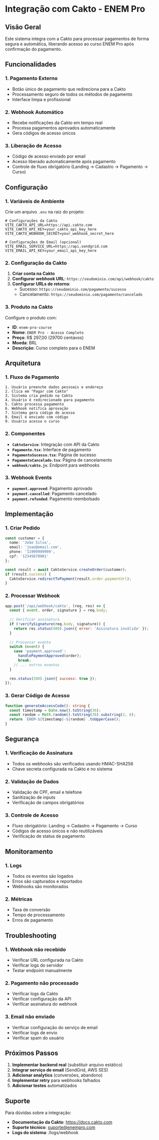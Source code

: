 # Integração com Cakto - ENEM Pro

## Visão Geral

Este sistema integra com a Cakto para processar pagamentos de forma segura e automática, liberando acesso ao curso ENEM Pro após confirmação do pagamento.

## Funcionalidades

### 1. **Pagamento Externo**
- Botão único de pagamento que redireciona para a Cakto
- Processamento seguro de todos os métodos de pagamento
- Interface limpa e profissional

### 2. **Webhook Automático**
- Recebe notificações da Cakto em tempo real
- Processa pagamentos aprovados automaticamente
- Gera códigos de acesso únicos

### 3. **Liberação de Acesso**
- Código de acesso enviado por email
- Acesso liberado automaticamente após pagamento
- Controle de fluxo obrigatório (Landing → Cadastro → Pagamento → Curso)

## Configuração

### 1. **Variáveis de Ambiente**

Crie um arquivo `.env` na raiz do projeto:

```env
# Configurações da Cakto
VITE_CAKTO_API_URL=https://api.cakto.com
VITE_CAKTO_API_KEY=your_cakto_api_key_here
VITE_CAKTO_WEBHOOK_SECRET=your_webhook_secret_here

# Configurações de Email (opcional)
VITE_EMAIL_SERVICE_URL=https://api.sendgrid.com
VITE_EMAIL_API_KEY=your_email_api_key_here
```

### 2. **Configuração da Cakto**

1. **Criar conta na Cakto**
2. **Configurar webhook URL**: `https://seudominio.com/api/webhook/cakto`
3. **Configurar URLs de retorno**:
   - Sucesso: `https://seudominio.com/pagamento/sucesso`
   - Cancelamento: `https://seudominio.com/pagamento/cancelado`

### 3. **Produto na Cakto**

Configure o produto com:
- **ID**: `enem-pro-course`
- **Nome**: `ENEM Pro - Acesso Completo`
- **Preço**: R$ 297,00 (29700 centavos)
- **Moeda**: BRL
- **Descrição**: Curso completo para o ENEM

## Arquitetura

### 1. **Fluxo de Pagamento**

```
1. Usuário preenche dados pessoais e endereço
2. Clica em "Pagar com Cakto"
3. Sistema cria pedido na Cakto
4. Usuário é redirecionado para pagamento
5. Cakto processa pagamento
6. Webhook notifica aprovação
7. Sistema gera código de acesso
8. Email é enviado com código
9. Usuário acessa o curso
```

### 2. **Componentes**

- **`CaktoService`**: Integração com API da Cakto
- **`Pagamento.tsx`**: Interface de pagamento
- **`PagamentoSucesso.tsx`**: Página de sucesso
- **`PagamentoCancelado.tsx`**: Página de cancelamento
- **`webhook/cakto.js`**: Endpoint para webhooks

### 3. **Webhook Events**

- **`payment.approved`**: Pagamento aprovado
- **`payment.cancelled`**: Pagamento cancelado
- **`payment.refunded`**: Pagamento reembolsado

## Implementação

### 1. **Criar Pedido**

```typescript
const customer = {
  name: 'João Silva',
  email: 'joao@email.com',
  phone: '11999999999',
  cpf: '12345678901'
};

const result = await CaktoService.createOrder(customer);
if (result.success) {
  CaktoService.redirectToPayment(result.order.paymentUrl);
}
```

### 2. **Processar Webhook**

```javascript
app.post('/api/webhook/cakto', (req, res) => {
  const { event, order, signature } = req.body;
  
  // Verificar assinatura
  if (!verifySignature(req.body, signature)) {
    return res.status(400).json({ error: 'Assinatura inválida' });
  }
  
  // Processar evento
  switch (event) {
    case 'payment.approved':
      handlePaymentApproved(order);
      break;
    // ... outros eventos
  }
  
  res.status(200).json({ success: true });
});
```

### 3. **Gerar Código de Acesso**

```typescript
function generateAccessCode(): string {
  const timestamp = Date.now().toString(36);
  const random = Math.random().toString(36).substring(2, 8);
  return `ENEM-${timestamp}-${random}`.toUpperCase();
}
```

## Segurança

### 1. **Verificação de Assinatura**
- Todos os webhooks são verificados usando HMAC-SHA256
- Chave secreta configurada na Cakto e no sistema

### 2. **Validação de Dados**
- Validação de CPF, email e telefone
- Sanitização de inputs
- Verificação de campos obrigatórios

### 3. **Controle de Acesso**
- Fluxo obrigatório: Landing → Cadastro → Pagamento → Curso
- Códigos de acesso únicos e não reutilizáveis
- Verificação de status de pagamento

## Monitoramento

### 1. **Logs**
- Todos os eventos são logados
- Erros são capturados e reportados
- Webhooks são monitorados

### 2. **Métricas**
- Taxa de conversão
- Tempo de processamento
- Erros de pagamento

## Troubleshooting

### 1. **Webhook não recebido**
- Verificar URL configurada na Cakto
- Verificar logs do servidor
- Testar endpoint manualmente

### 2. **Pagamento não processado**
- Verificar logs da Cakto
- Verificar configuração da API
- Verificar assinatura do webhook

### 3. **Email não enviado**
- Verificar configuração do serviço de email
- Verificar logs de envio
- Verificar spam do usuário

## Próximos Passos

1. **Implementar backend real** (substituir arquivo estático)
2. **Integrar serviço de email** (SendGrid, AWS SES)
3. **Adicionar analytics** (conversões, abandono)
4. **Implementar retry** para webhooks falhados
5. **Adicionar testes** automatizados

## Suporte

Para dúvidas sobre a integração:
- **Documentação da Cakto**: https://docs.cakto.com
- **Suporte técnico**: suporte@enempro.com
- **Logs do sistema**: /logs/webhook
